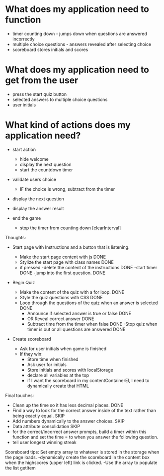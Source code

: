 # What does my application need to function

- timer counting down - jumps down when questions are answered incorrectly
- multiple choice questions - answers revealed after selecting choice
- scoreboard stores initials and scores


# What does my application need to get from the user

- press the start quiz button
- selected answers to multiple choice questions
- user initials

# What kind of actions does my application need?

- start action
    - hide welcome
    - display the next question
    - start the countdown timer

- validate users choice
    - IF the choice is wrong, subtract from the timer

- display the next question
- display the answer result
- end the game
    - stop the timer from counting down [clearInterval]


Thoughts:
- Start page with Instructions and a button that is listening.
    - Make the start page content with js DONE
    - Stylize the start page with class names DONE
    - if pressed 
        -delete the content of the instructions DONE
        -start timer DONE
        -jump into the first question. DONE

- Begin Quiz
    - Make the content of the quiz with a for loop. DONE
    - Style the quiz questions with CSS DONE
    - Loop through the questions of the quiz when an answer is selected DONE
        - Announce if selected answer is true or false DONE
        - OR Reveal correct answer DONE
        - Subtract time from the timer when false DONE
    -Stop quiz when timer is out or all questions are answered DONE
        

- Create scoreboard
    - Ask for user initials when game is finished
    - If they win:
        - Store time when finished
        - Ask user for initials
        - Store initials and scores with localStorage
        - declare all variables at the top
        - if I want the scoreboard in my contentContainerEl, I need to dynamically create that HTML
  
    

Final touches:
- Clean up the time so it has less decimal places. DONE
- Find a way to look for the correct answer inside of the text rather than being exactly equal. SKIP
- Add numbers dynamically to the answer choices. SKIP
- Data attribute consolidation SKIP
- for the correct/incorrect answer prompts, build a timer within this function and set the time = to when you answer the following question.
- tell user longest winning streak


Scoreboard tips:
Set empty array to whatever is stored in the storage when the page loads.
-dynamically create the scoreboard in the content box when the highscores (upper left) link is clicked. 
-Use the array to populate the list getItem